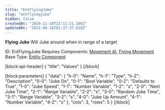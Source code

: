 ```yaml
---
title: "EntFlyingJuke"
slug: "entflyingjuke"
hidden: false
createdAt: "2020-11-10T22:11:21.106Z"
updatedAt: "2021-06-18T01:37:37.818Z"
---
```

**Flying Juke**
Will Juke around when in range of a target

ID: EntFlyingJuke
Requires Components: [Movement AI](doc:entmovementai), [Flying Movement](doc:entflyingmovement)
Base Type: [Entity Component](doc:componententity)

[block:api-header]
{
  "title": "Values"
}
[/block]

[block:parameters]
{
  "data": {
    "h-0": "Name",
    "h-1": "Type",
    "h-2": "Description",
    "0-0": "Juke On",
    "0-1": "Bool Variable",
    "0-2": "Defaults to True",
    "1-0": "Juke Speed",
    "1-1": "Number Variable",
    "1-2": "x",
    "2-0": "Next Juke Time",
    "2-1": "Range Variable",
    "2-2": "s",
    "3-0": "Random Juke Time",
    "3-1": "Range Variable",
    "3-2": "s",
    "4-0": "Juke Up Amount",
    "4-1": "Number Variable",
    "4-2": "x"
  },
  "cols": 3,
  "rows": 5
}
[/block]